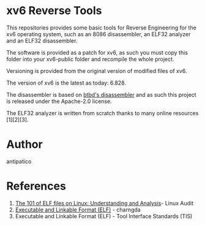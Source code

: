 # xv6 Reverse Tools
This repositories provides some basic tools for Reverse Engineering for the xv6
operating system, such as an 8086 disassembler, an ELF32 analyzer and an ELF32
disassembler.

The software is provided as a patch for xv6, as such you must copy this folder
into your xv6-public folder and recompile the whole project.

Versioning is provided from the original version of modified files of xv6.

The version of xv6 is the latest as today: 6.828.

The disassembler is based on [btbd's
disassembler](https://github.com/btbd/disassembler) and as such this project is
released under the Apache-2.0 license.

The ELF32 analyzer is written from scratch thanks to many online resources
\[1\]\[2\]\[3\].

# Author

antipatico

# References

1. [The 101 of ELF files on Linux: Understanding and
Analysis](https://linux-audit.com/elf-binaries-on-linux-understanding-and-analysis/)- Linux Audit
2. [Executable and Linkable Format (ELF)](https://stevens.netmeister.org/631/elf.html) - charngda
3. Executable and Linkable Format (ELF) - Tool Interface Standards (TIS)
